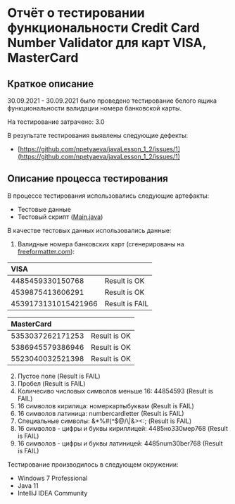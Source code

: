 # Отчёт о тестировании функциональности Credit Card Number Validator для карт VISA, MasterCard

## Краткое описание

30.09.2021 - 30.09.2021 было проведено тестирование белого ящика функциональности валидации номера банковской карты.

На тестирование затрачено: 3.0

В результате тестирования выявлены следующие дефекты:
* [https://github.com/npetyaeva/javaLesson_1_2/issues/1](https://github.com/npetyaeva/javaLesson_1_2/issues/1)

## Описание процесса тестирования

В процессе тестирования использовались следующие артефакты:
* Тестовые данные
* Тестовый скрипт ([Main.java](https://github.com/npetyaeva/javaLesson_1_2/blob/master/src/Main.java))

В качестве тестовых данных использовались данные:
1. Валидные номера банковских карт (сгенерированы на [freeformatter.com](https://www.freeformatter.com/credit-card-number-generator-validator.html)):

| VISA | |
|:---|:---|
| 4485459330150768 | Result is OK |
| 4539875413606291 | Result is OK |
| 4539173131015421966 | Result is FAIL |

| MasterCard ||
|:---|:---|
| 5353037262171253 | Result is OK |
| 5386945579386946 | Result is OK |
| 5523040032521398 | Result is OK |

2. Пустое поле (Result is FAIL)
3. Пробел (Result is FAIL)
4. Количесиво числовых символов меньше 16: 44854593 (Result is FAIL)
5. 16 символов кирилица: номеркартыбуквам (Result is FAIL)
6. 16 символов латиница: numbercardletter (Result is FAIL)
7. Специальные символы: &*%#(^$@/\\|&><:; (Result is FAIL)
8. 16 символов - цифры и буквы кириллицей: 4485но330мер768 (Result is FAIL)
9. 16 символов - цифры и буквы латиницей: 4485num30ber768 (Result is FAIL)

Тестирование производилось в следующем окружении:
* Windows 7 Professional
* Java 11
* IntelliJ IDEA Community
